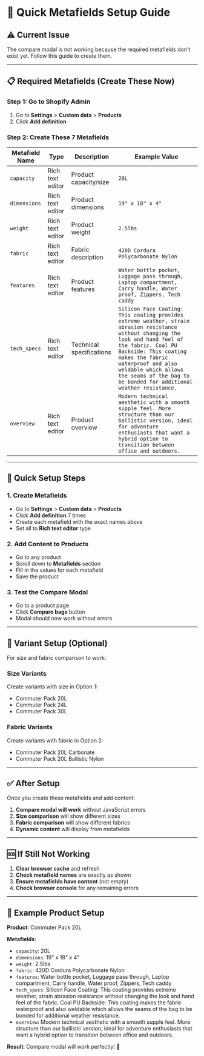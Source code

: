 # 🚀 Quick Metafields Setup Guide

## ⚠️ **Current Issue**
The compare modal is not working because the required metafields don't exist yet. Follow this guide to create them.

---

## 📋 **Required Metafields (Create These Now)**

### **Step 1: Go to Shopify Admin**
1. Go to **Settings** > **Custom data** > **Products**
2. Click **Add definition**

### **Step 2: Create These 7 Metafields**

| **Metafield Name** | **Type** | **Description** | **Example Value** |
|-------------------|----------|-----------------|-------------------|
| `capacity` | Rich text editor | Product capacity/size | `20L` |
| `dimensions` | Rich text editor | Product dimensions | `19" x 18" x 4"` |
| `weight` | Rich text editor | Product weight | `2.5lbs` |
| `fabric` | Rich text editor | Fabric description | `420D Cordura Polycarbonate Nylon` |
| `features` | Rich text editor | Product features | `Water bottle pocket, Luggage pass through, Laptop compartment, Carry handle, Water proof, Zippers, Tech caddy` |
| `tech_specs` | Rich text editor | Technical specifications | `Silicon Face Coating: This coating provides extreme weather, strain abrasion resistance without changing the look and hand feel of the fabric. Coal PU Backside: This coating makes the fabric waterproof and also weldable which allows the seams of the bag to be bonded for additional weather resistance.` |
| `overview` | Rich text editor | Product overview | `Modern technical aesthetic with a smooth supple feel. More structure than our ballistic version, ideal for adventure enthusiasts that want a hybrid option to transition between office and outdoors.` |

---

## 🎯 **Quick Setup Steps**

### **1. Create Metafields**
- Go to **Settings** > **Custom data** > **Products**
- Click **Add definition** 7 times
- Create each metafield with the exact names above
- Set all to **Rich text editor** type

### **2. Add Content to Products**
- Go to any product
- Scroll down to **Metafields** section
- Fill in the values for each metafield
- Save the product

### **3. Test the Compare Modal**
- Go to a product page
- Click **Compare bags** button
- Modal should now work without errors

---

## 🔧 **Variant Setup (Optional)**

For size and fabric comparison to work:

### **Size Variants**
Create variants with size in Option 1:
- Commuter Pack 20L
- Commuter Pack 24L
- Commuter Pack 30L

### **Fabric Variants**
Create variants with fabric in Option 2:
- Commuter Pack 20L Carbonate
- Commuter Pack 20L Ballistic Nylon

---

## ✅ **After Setup**

Once you create these metafields and add content:

1. **Compare modal will work** without JavaScript errors
2. **Size comparison** will show different sizes
3. **Fabric comparison** will show different fabrics
4. **Dynamic content** will display from metafields

---

## 🆘 **If Still Not Working**

1. **Clear browser cache** and refresh
2. **Check metafield names** are exactly as shown
3. **Ensure metafields have content** (not empty)
4. **Check browser console** for any remaining errors

---

## 📝 **Example Product Setup**

**Product**: Commuter Pack 20L

**Metafields**:
- `capacity`: 20L
- `dimensions`: 19" x 18" x 4"
- `weight`: 2.5lbs
- `fabric`: 420D Cordura Polycarbonate Nylon
- `features`: Water bottle pocket, Luggage pass through, Laptop compartment, Carry handle, Water proof, Zippers, Tech caddy
- `tech_specs`: Silicon Face Coating: This coating provides extreme weather, strain abrasion resistance without changing the look and hand feel of the fabric. Coal PU Backside: This coating makes the fabric waterproof and also weldable which allows the seams of the bag to be bonded for additional weather resistance.
- `overview`: Modern technical aesthetic with a smooth supple feel. More structure than our ballistic version, ideal for adventure enthusiasts that want a hybrid option to transition between office and outdoors.

**Result**: Compare modal will work perfectly! 🚀 